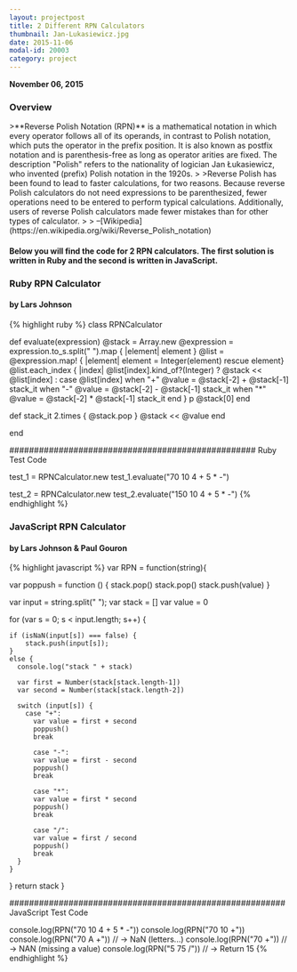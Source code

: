 ```yaml
---
layout: projectpost
title: 2 Different RPN Calculators
thumbnail: Jan-Lukasiewicz.jpg
date: 2015-11-06
modal-id: 20003
category: project
---
```


**November 06, 2015**


<h3>Overview</h3>
>**Reverse Polish Notation (RPN)** is a mathematical notation in which every operator follows all of its operands, in contrast to Polish notation, which puts the operator in the prefix position. It is also known as postfix notation and is parenthesis-free as long as operator arities are fixed. The description "Polish" refers to the nationality of logician Jan Łukasiewicz, who invented (prefix) Polish notation in the 1920s.
>
>Reverse Polish has been found to lead to faster calculations, for two reasons. Because reverse Polish calculators do not need expressions to be parenthesized, fewer operations need to be entered to perform typical calculations. Additionally, users of reverse Polish calculators made fewer mistakes than for other types of calculator.
>
> –[Wikipedia](https://en.wikipedia.org/wiki/Reverse_Polish_notation)

<h4>Below you will find the code for 2 RPN calculators. The first solution is written in Ruby and the second is written in JavaScript.</h4>

<h3>Ruby RPN Calculator</h3>
<h4>by Lars Johnson</h4>
{% highlight ruby %}
class RPNCalculator

  def evaluate(expression)
    @stack = Array.new
    @expression = expression.to_s.split(" ").map { |element| element }
    @list = @expression.map! { |element| element = Integer(element) rescue element}
    @list.each_index { |index|
      @list[index].kind_of?(Integer) ? @stack << @list[index] : case @list[index]
        when "+"
          @value = @stack[-2] + @stack[-1]
          stack_it
        when "-"
          @value = @stack[-2] - @stack[-1]
          stack_it
        when "*"
          @value = @stack[-2] * @stack[-1]
          stack_it
      end
    }
    p @stack[0]
  end

  def stack_it
    2.times { @stack.pop }
    @stack << @value
  end

end

################################################## Ruby Test Code

test_1 = RPNCalculator.new
test_1.evaluate("70 10 4 + 5 * -")

test_2 = RPNCalculator.new
test_2.evaluate("150 10 4 + 5 * -")
{% endhighlight %}

<h3>JavaScript RPN Calculator</h3>
<h4>by Lars Johnson & Paul Gouron</h4>

{% highlight javascript %}
var RPN = function(string){

  var poppush = function () {
          stack.pop()
          stack.pop()
          stack.push(value)
      }

  var input = string.split(" ");
  var stack = []
  var value = 0

  for (var s = 0; s < input.length; s++) {

    if (isNaN(input[s]) === false) {
        stack.push(input[s]);
    }
    else {
      console.log("stack " + stack)

      var first = Number(stack[stack.length-1])
      var second = Number(stack[stack.length-2])

      switch (input[s]) {
        case "+":
          var value = first + second
          poppush()
          break

          case "-":
          var value = first - second
          poppush()
          break

          case "*":
          var value = first * second
          poppush()
          break

          case "/":
          var value = first / second
          poppush()
          break
      }
    }
  }
  return stack
}

######################################################## JavaScript Test Code

console.log(RPN("70 10 4 + 5 * -"))
console.log(RPN("70 10 +"))
console.log(RPN("70 A +")) // -> NaN (letters...)
console.log(RPN("70 +")) // -> NAN (missing a value)
console.log(RPN("5 75 /")) // -> Return 15
{% endhighlight %}
